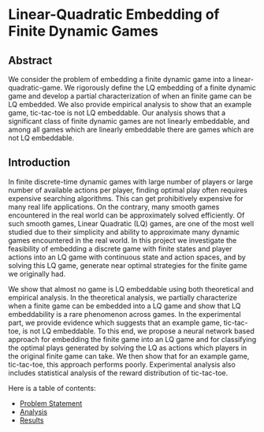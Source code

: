# Linear-Quadratic Embedding of Finite Dynamic Games #

## Abstract ##
We consider the problem of embedding a finite dynamic game into a linear-quadratic-game. We rigorously define the LQ embedding of a finite dynamic game and develop a partial characterization of when an finite game can be LQ embedded.  We also provide empirical analysis to show that an example game, tic-tac-toe is not LQ embeddable. Our analysis shows that a significant class of finite dynamic games are not linearly embeddable, and among all games which are linearly embeddable there are games which are not LQ embeddable.

## Introduction ##
In finite discrete-time dynamic games with large number of players or large number of available actions per player, finding optimal play often requires expensive searching algorithms. This can get prohibitively expensive for many real life applications. On the contrary, many smooth games encountered in the real world can be approximately solved efficiently. Of such smooth games, Linear Quadratic (LQ) games, are one of the most well studied due to their simplicity and ability to approximate many dynamic games encountered in the real world. In this project we investigate the feasibility of embedding a discrete game with finite states and player actions into an LQ game with continuous state and action spaces, and by solving this LQ game, generate near optimal strategies for the finite game we originally had.

We show that almost no game is LQ embeddable using both theoretical and empirical analysis. In the theoretical analysis, we partially characterize when a finite game can be embedded into a LQ game and show that LQ embeddability is a rare phenomenon across games. In the experimental part, we provide evidence which suggests that an example game, tic-tac-toe, is not LQ embeddable. To this end, we propose a neural network based approach for embedding the finite game into an LQ game and for classifying the optimal plays generated by solving the LQ as actions which players in the original finite game can take. We then show that for an example game, tic-tac-toe, this approach performs poorly. Experimental analysis also includes statistical analysis of the reward distribution of tic-tac-toe.

Here is a table of contents:
- [Problem Statement](problem.md)
- [Analysis](chapter1.md)
- [Results](results.md)
